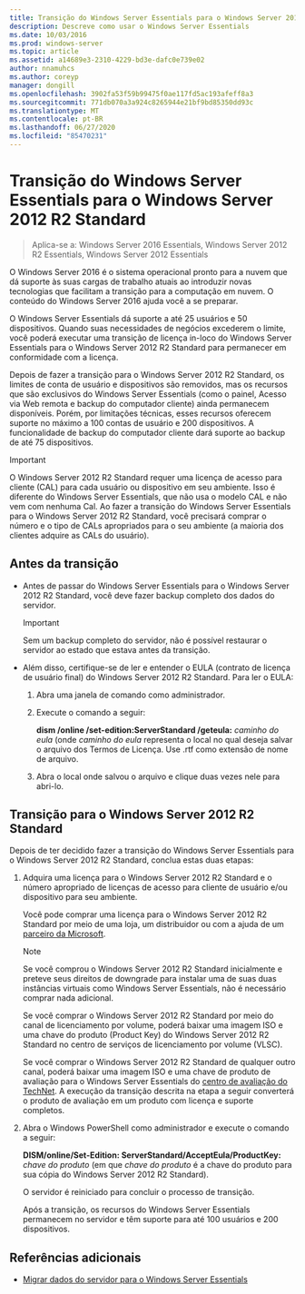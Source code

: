 ```yaml
---
title: Transição do Windows Server Essentials para o Windows Server 2012 R2 Standard
description: Descreve como usar o Windows Server Essentials
ms.date: 10/03/2016
ms.prod: windows-server
ms.topic: article
ms.assetid: a14689e3-2310-4229-bd3e-dafc0e739e02
author: nnamuhcs
ms.author: coreyp
manager: dongill
ms.openlocfilehash: 3902fa53f59b99475f0ae117fd5ac193afeff8a3
ms.sourcegitcommit: 771db070a3a924c8265944e21bf9bd85350dd93c
ms.translationtype: MT
ms.contentlocale: pt-BR
ms.lasthandoff: 06/27/2020
ms.locfileid: "85470231"
---
```

# <a name="transition-from-windows-server-essentials-to-windows-server-2012-r2-standard"></a>Transição do Windows Server Essentials para o Windows Server 2012 R2 Standard

>Aplica-se a: Windows Server 2016 Essentials, Windows Server 2012 R2 Essentials, Windows Server 2012 Essentials

O Windows Server 2016 é o sistema operacional pronto para a nuvem que dá suporte às suas cargas de trabalho atuais ao introduzir novas tecnologias que facilitam a transição para a computação em nuvem. O conteúdo do Windows Server 2016 ajuda você a se preparar.

 O Windows Server Essentials dá suporte a até 25 usuários e 50 dispositivos. Quando suas necessidades de negócios excederem o limite, você poderá executar uma transição de licença in-loco do Windows Server Essentials para o Windows Server 2012 R2 Standard para permanecer em conformidade com a licença.

 Depois de fazer a transição para o Windows Server 2012 R2 Standard, os limites de conta de usuário e dispositivos são removidos, mas os recursos que são exclusivos do Windows Server Essentials (como o painel, Acesso via Web remota e backup do computador cliente) ainda permanecem disponíveis. Porém, por limitações técnicas, esses recursos oferecem suporte no máximo a 100 contas de usuário e 200 dispositivos. A funcionalidade de backup do computador cliente dará suporte ao backup de até 75 dispositivos.

> [!IMPORTANT]
>   O Windows Server 2012 R2 Standard requer uma licença de acesso para cliente (CAL) para cada usuário ou dispositivo em seu ambiente. Isso é diferente do Windows Server Essentials, que não usa o modelo CAL e não vem com nenhuma Cal. Ao fazer a transição do Windows Server Essentials para o Windows Server 2012 R2 Standard, você precisará comprar o número e o tipo de CALs apropriados para o seu ambiente (a maioria dos clientes adquire as CALs do usuário).

## <a name="before-the-transition"></a>Antes da transição

-   Antes de passar do Windows Server Essentials para o Windows Server 2012 R2 Standard, você deve fazer backup completo dos dados do servidor.

    > [!IMPORTANT]
    >  Sem um backup completo do servidor, não é possível restaurar o servidor ao estado que estava antes da transição.

-   Além disso, certifique-se de ler e entender o EULA (contrato de licença de usuário final) do Windows Server 2012 R2 Standard. Para ler o EULA:

    1.  Abra uma janela de comando como administrador.

    2.  Execute o comando a seguir:

         **dism /online /set-edition:ServerStandard /geteula:** *caminho do eula* (onde *caminho do eula* representa o local no qual deseja salvar o arquivo dos Termos de Licença. Use .rtf como extensão de nome de arquivo.

    3.  Abra o local onde salvou o arquivo e clique duas vezes nele para abri-lo.

## <a name="transition-to--windows-server-2012-r2-standard"></a>Transição para o Windows Server 2012 R2 Standard
 Depois de ter decidido fazer a transição do Windows Server Essentials para o Windows Server 2012 R2 Standard, conclua estas duas etapas:

1. Adquira uma licença para o Windows Server 2012 R2 Standard e o número apropriado de licenças de acesso para cliente de usuário e/ou dispositivo para seu ambiente.

    Você pode comprar uma licença para o Windows Server 2012 R2 Standard por meio de uma loja, um distribuidor ou com a ajuda de um [parceiro da Microsoft](https://pinpoint.microsoft.com/SelectCulture.aspx).

   > [!NOTE]
   >  Se você comprou o Windows Server 2012 R2 Standard inicialmente e preteve seus direitos de downgrade para instalar uma de suas duas instâncias virtuais como Windows Server Essentials, não é necessário comprar nada adicional.
   >
   >  Se você comprar o Windows Server 2012 R2 Standard por meio do canal de licenciamento por volume, poderá baixar uma imagem ISO e uma chave do produto (Product Key) do Windows Server 2012 R2 Standard no centro de serviços de licenciamento por volume (VLSC).
   >
   >  Se você comprar o Windows Server 2012 R2 Standard de qualquer outro canal, poderá baixar uma imagem ISO e uma chave de produto de avaliação para o Windows Server Essentials do [centro de avaliação do TechNet](https://technet.microsoft.com/evalcenter/jj659306.aspx). A execução da transição descrita na etapa a seguir converterá o produto de avaliação em um produto com licença e suporte completos.

2. Abra o Windows PowerShell como administrador e execute o comando a seguir:

    **DISM/online/Set-Edition: ServerStandard/AcceptEula/ProductKey:** *chave do produto* (em que *chave do produto* é a chave do produto para sua cópia do Windows Server 2012 R2 Standard).

    O servidor é reiniciado para concluir o processo de transição.

   Após a transição, os recursos do Windows Server Essentials permanecem no servidor e têm suporte para até 100 usuários e 200 dispositivos.

## <a name="additional-references"></a>Referências adicionais


-   [Migrar dados do servidor para o Windows Server Essentials](Migrate-Server-Data-to-Windows-Server-Essentials.md)


